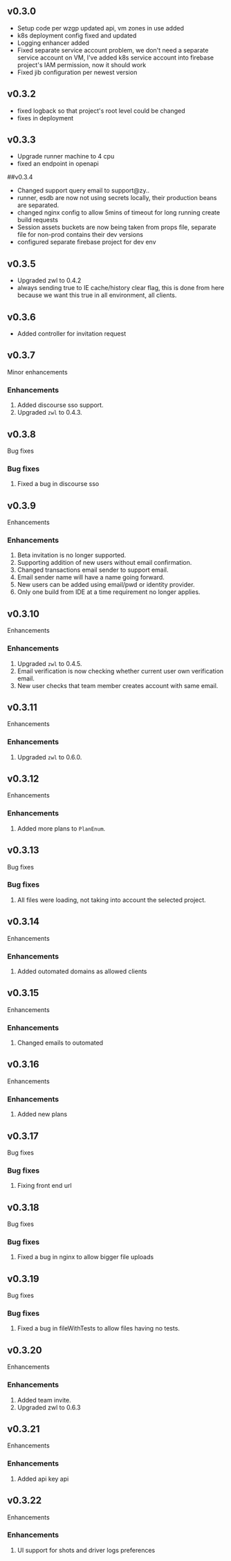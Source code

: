 ## v0.3.0

* Setup code per wzgp updated api, vm zones in use added
* k8s deployment config fixed and updated
* Logging enhancer added
* Fixed separate service account problem, we don't need a separate service account on VM, I've added
  k8s service account into firebase project's IAM permission, now it should work
* Fixed jib configuration per newest version

## v0.3.2

* fixed logback so that project's root level could be changed
* fixes in deployment

## v0.3.3

* Upgrade runner machine to 4 cpu
* fixed an endpoint in openapi

##v0.3.4

* Changed support query email to support@zy..
* runner, esdb are now not using secrets locally, their production beans are separated.
* changed nginx config to allow 5mins of timeout for long running create build requests
* Session assets buckets are now being taken from props file, separate file for non-prod contains their dev versions
* configured separate firebase project for dev env

## v0.3.5

* Upgraded zwl to 0.4.2
* always sending true to IE cache/history clear flag, this is done from here because we want this
  true in all environment, all clients.

## v0.3.6

* Added controller for invitation request

## v0.3.7

Minor enhancements

### Enhancements

1. Added discourse sso support.
2. Upgraded `zwl` to 0.4.3.

## v0.3.8

Bug fixes

### Bug fixes

1. Fixed a bug in discourse sso

## v0.3.9

Enhancements

### Enhancements

1. Beta invitation is no longer supported.
2. Supporting addition of new users without email confirmation.
3. Changed transactions email sender to support email.
4. Email sender name will have a name going forward.
5. New users can be added using email/pwd or identity provider.
6. Only one build from IDE at a time requirement no longer applies.

## v0.3.10

Enhancements

### Enhancements

1. Upgraded `zwl` to 0.4.5.
2. Email verification is now checking whether current user own verification email.
3. New user checks that team member creates account with same email.

## v0.3.11

Enhancements

### Enhancements

1. Upgraded `zwl` to 0.6.0.

## v0.3.12

Enhancements

### Enhancements

1. Added more plans to `PlanEnum`.

## v0.3.13

Bug fixes

### Bug fixes

1. All files were loading, not taking into account the selected project.

## v0.3.14

Enhancements

### Enhancements

1. Added outomated domains as allowed clients

## v0.3.15

Enhancements

### Enhancements

1. Changed emails to outomated

## v0.3.16

Enhancements

### Enhancements

1. Added new plans

## v0.3.17

Bug fixes

### Bug fixes

1. Fixing front end url

## v0.3.18

Bug fixes

### Bug fixes

1. Fixed a bug in nginx to allow bigger file uploads

## v0.3.19

Bug fixes

### Bug fixes

1. Fixed a bug in fileWithTests to allow files having no tests.

## v0.3.20

Enhancements

### Enhancements

1. Added team invite.
2. Upgraded zwl to 0.6.3

## v0.3.21

Enhancements

### Enhancements

1. Added api key api

## v0.3.22

Enhancements

### Enhancements

1. UI support for shots and driver logs preferences 